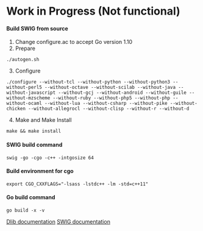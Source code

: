 # Work in Progress (Not functional)

#### Build SWIG from source
1. Change configure.ac to accept Go version 1.10
2. Prepare
```
./autogen.sh
```
3. Configure
```
./configure --without-tcl --without-python --without-python3 --without-perl5 --without-octave --without-scilab --without-java --without-javascript --without-gcj --without-android --without-guile --without-mzscheme --without-ruby --without-php5 --without-php --without-ocaml --without-lua --without-csharp --without-pike --without-chicken --without-allegrocl --without-clisp --without-r --without-d
```
4. Make and Make Install
```
make && make install
```

#### SWIG build command
```
swig -go -cgo -c++ -intgosize 64
```

#### Build environment for cgo
```
export CGO_CXXFLAGS="-lsass -lstdc++ -lm -std=c++11"
```

#### Go build command
```
go build -x -v
```

[Dlib documentation](http://www.dlib.net)
[SWIG documentation](http://www.swig.org/Doc3.0/Go.html)
